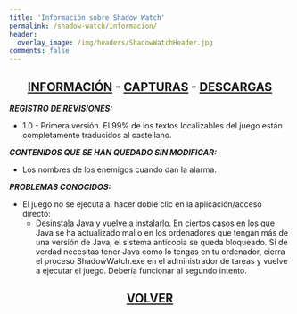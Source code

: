 ```yaml
---
title: 'Información sobre Shadow Watch'
permalink: /shadow-watch/informacion/
header:
  overlay_image: /img/headers/ShadowWatchHeader.jpg
comments: false
---
```

<h2 style="text-align: center;"><strong><a href="/shadow-watch/informacion/">INFORMACIÓN</a> - <a href="/shadow-watch/capturas/">CAPTURAS</a> - <a href="/shadow-watch/descargar/">DESCARGAS</a></strong></h2>

_**REGISTRO DE REVISIONES:**_
 - 1.0 - Primera versión. El 99% de los textos localizables del juego están completamente traducidos al castellano.

_**CONTENIDOS QUE SE HAN QUEDADO SIN MODIFICAR:**_
 - Los nombres de los enemigos cuando dan la alarma.

_**PROBLEMAS CONOCIDOS:**_
 - El juego no se ejecuta al hacer doble clic en la aplicación/acceso directo:
   - Desinstala Java y vuelve a instalarlo. En ciertos casos en los que Java se ha actualizado mal o en los ordenadores que tengan más de una versión de Java, el sistema anticopia se queda bloqueado. Si de verdad necesitas tener Java como lo tengas en tu ordenador, cierra el proceso ShadowWatch.exe en el administrador de tareas y vuelve a ejecutar el juego. Debería funcionar al segundo intento.

<h2 style="text-align: center;"><strong><a href="/shadow-watch/">VOLVER</a></strong></h2>